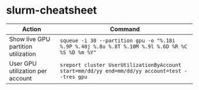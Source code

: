 # slurm-cheatsheet

| Action                              | Command                                                                                              |
| ----------------------------------- | ------------------------------------------------------------------------------------------------    |
| Show live GPU partition utilization | `squeue -i 30 --partition gpu -o "%.18i %.9P %.40j %.8u %.8T %.10M %.9l %.6D %R %C %S %D %m %Y"`   |
| User GPU utilization per account    | `sreport cluster UserUtilizationByAccount start=mm/dd/yy end=mm/dd/yy account=test --tres gpu`    |
